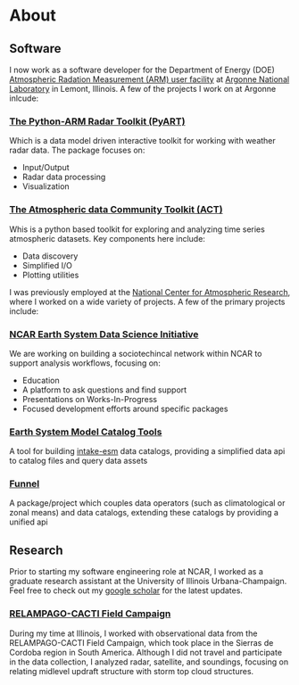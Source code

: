 # About

## Software

I now work as a software developer for the Department of Energy (DOE) [Atmospheric Radation Measurement (ARM) user facility](https://www.arm.gov) at [Argonne National Laboratory](https://www.anl.gov) in Lemont, Illinois. A few of the projects I work on at Argonne inlcude:

### [The Python-ARM Radar Toolkit (PyART)](https://github.com/ARM-DOE/pyart)
Which is a data model driven interactive toolkit for working with weather radar data. The package focuses on:
- Input/Output
- Radar data processing
- Visualization

### [The Atmospheric data Community Toolkit (ACT)](https://github.com/ARM-DOE/ACT)
Whis is a python based toolkit for exploring and analyzing time series atmospheric datasets. Key components here include:
- Data discovery
- Simplified I/O
- Plotting utilities

I was previously employed at the [National Center for Atmospheric Research](http://ncar.ucar.edu), where I worked on a wide variety of projects. A few of the primary projects include:

### [NCAR Earth System Data Science Initiative](http://ncar.github.io/esds)
We are working on building a sociotechincal network within NCAR to support analysis workflows, focusing on:
- Education
- A platform to ask questions and find support
- Presentations on Works-In-Progress
- Focused development efforts around specific packages

### [Earth System Model Catalog Tools](https://ecgtools.readthedocs.io/en/latest/)
A tool for building [intake-esm](https://intake-esm.readthedocs.io/en/latest/) data catalogs, providing a simplified data api to catalog files and query data assets

### [Funnel](https://github.com/NCAR/esds-funnel)
A package/project which couples data operators (such as climatological or zonal means) and data catalogs, extending these catalogs by providing a unified api

## Research
Prior to starting my software engineering role at NCAR, I worked as a graduate research assistant at the University of Illinois Urbana-Champaign. Feel free to check out my [google scholar](https://scholar.google.com/citations?user=ZQMa8CkAAAAJ&hl=en) for the latest updates.

### [RELAMPAGO-CACTI Field Campaign](https://sites.google.com/illinois.edu/relampago/home)
During my time at Illinois, I worked with observational data from the RELAMPAGO-CACTI Field Campaign, which took place in the Sierras de Cordoba region in South America. Although I did not travel and participate in the data collection, I analyzed radar, satellite, and soundings, focusing on relating midlevel updraft structure with storm top cloud structures.






